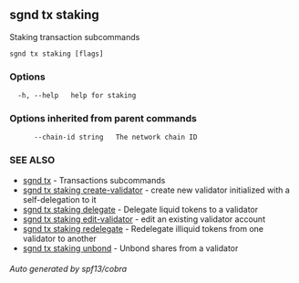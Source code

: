 ## sgnd tx staking

Staking transaction subcommands

```
sgnd tx staking [flags]
```

### Options

```
  -h, --help   help for staking
```

### Options inherited from parent commands

```
      --chain-id string   The network chain ID
```

### SEE ALSO

* [sgnd tx](sgnd_tx.md)	 - Transactions subcommands
* [sgnd tx staking create-validator](sgnd_tx_staking_create-validator.md)	 - create new validator initialized with a self-delegation to it
* [sgnd tx staking delegate](sgnd_tx_staking_delegate.md)	 - Delegate liquid tokens to a validator
* [sgnd tx staking edit-validator](sgnd_tx_staking_edit-validator.md)	 - edit an existing validator account
* [sgnd tx staking redelegate](sgnd_tx_staking_redelegate.md)	 - Redelegate illiquid tokens from one validator to another
* [sgnd tx staking unbond](sgnd_tx_staking_unbond.md)	 - Unbond shares from a validator

###### Auto generated by spf13/cobra
